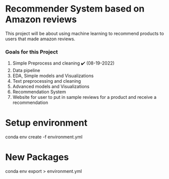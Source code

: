 # Recommender System based on Amazon reviews
This project will be about using machine learning to recommend products to users that made amazon reviews.

### Goals for this Project

1. Simple Preprocess and cleaning :heavy_check_mark: (08-19-2022)
2. Data pipeline
3. EDA, Simple models and Visualizations
4. Text preprocessing and cleaning
4. Advanced models and Visualizations
5. Recommendation System
6. Website for user to put in sample reviews for a product and receive a recommendation

# Setup environment

conda env create -f environment.yml

# New Packages

conda env export > environment.yml


<meta name="google-site-verification" content="BvWf6DEGt6BwE7MmVVKnYw3ktL0A0g1zSp4Rr_9HXpk" />

